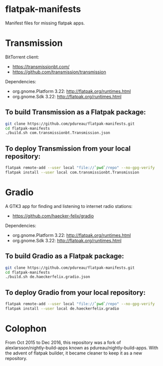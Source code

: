 # flatpak-manifests
Manifest files for missing flatpak apps.


# Transmission
BitTorrent client:
- https://transmissionbt.com/
- https://github.com/transmission/transmission

Dependencies:
- org.gnome.Platform 3.22: http://flatpak.org/runtimes.html
- org.gnome.Sdk 3.22: http://flatpak.org/runtimes.html

## To build Transmission as a Flatpak package:
```bash
git clone https://github.com/pdureau/flatpak-manifests.git
cd flatpak-manifests
./build.sh com.transmissionbt.Transmission.json
```

## To deploy Transmission from your local repository:
```bash
flatpak remote-add --user local "file://`pwd`/repo" --no-gpg-verify
flatpak install --user local com.transmissionbt.Transmission
```


# Gradio
A GTK3 app for finding and listening to internet radio stations:
- https://github.com/haecker-felix/gradio

Dependencies:
- org.gnome.Platform 3.22: http://flatpak.org/runtimes.html
- org.gnome.Sdk 3.22: http://flatpak.org/runtimes.html

## To build Gradio as a Flatpak package:
```bash
git clone https://github.com/pdureau/flatpak-manifests.git
cd flatpak-manifests
./build.sh de.haeckerfelix.gradio.json
```

## To deploy Gradio from your local repository:
```bash
flatpak remote-add --user local "file://`pwd`/repo" --no-gpg-verify
flatpak install --user local de.haeckerfelix.gradio
```


# Colophon
From Oct 2015 to Dec 2016, this repository was a fork of alexlarsson/nightly-build-apps known as pdureau/nightly-build-apps. With the advent of flatpak builder, it became cleaner to keep it as a new repository.
